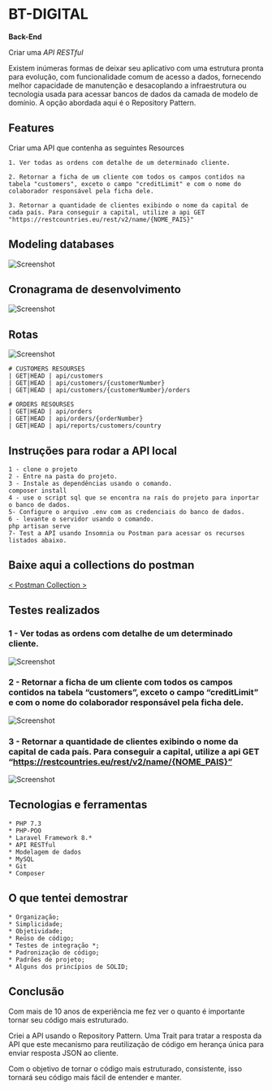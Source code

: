 
# BT-DIGITAL
**Back-End**

Criar uma *API RESTful*

Existem inúmeras formas de deixar seu aplicativo com uma estrutura pronta para evolução, com funcionalidade comum de acesso a dados, fornecendo melhor capacidade de manutenção e desacoplando a infraestrutura ou tecnologia usada para acessar bancos de dados da camada de modelo de domínio. A opção abordada aqui é o Repository Pattern.

## Features
Criar uma API que contenha as seguintes Resources

    1. Ver todas as ordens com detalhe de um determinado cliente.

    2. Retornar a ficha de um cliente com todos os campos contidos na tabela "customers", exceto o campo "creditLimit" e com o nome do colaborador responsável pela ficha dele. 

    3. Retornar a quantidade de clientes exibindo o nome da capital de cada país. Para conseguir a capital, utilize a api GET "https://restcountries.eu/rest/v2/name/{NOME_PAIS}"                    

## Modeling databases
![Screenshot](/public/images/diagram.png)


## Cronagrama de desenvolvimento
![Screenshot](/public/images/cronograma_de_desenvolvimento.png)


## Rotas
![Screenshot](/public/images/routes.png)
<!--ts-->
    # CUSTOMERS RESOURSES
    | GET|HEAD | api/customers    
    | GET|HEAD | api/customers/{customerNumber}
    | GET|HEAD | api/customers/{customerNumber}/orders

    # ORDERS RESOURSES
    | GET|HEAD | api/orders
    | GET|HEAD | api/orders/{orderNumber}
    | GET|HEAD | api/reports/customers/country
<!--te-->


## Instruções para rodar a API local
<!--ts-->
    1 - clone o projeto
    2 - Entre na pasta do projeto.
    3 - Instale as dependências usando o comando.
    composer install
    4 - use o script sql que se encontra na raís do projeto para inportar o banco de dados.
    5- Configure o arquivo .env com as credenciais do banco de dados.
    6 - levante o servidor usando o comando.
    php artisan serve
    7- Test a API usando Insomnia ou Postman para acessar os recursos listados abaixo.
<!--te-->


## Baixe aqui a collections do postman
[< Postman Collection >](https://www.postman.com/collections/df6e23c297d40e1e783b)


## Testes realizados
### 1 - Ver todas as ordens com detalhe de um determinado cliente.
![Screenshot](/public/images/getAllOrdersByCustomerNumber.png)


### 2 - Retornar a ficha de um cliente com todos os campos contidos na tabela “customers”, exceto o campo “creditLimit” e com o nome do colaborador responsável pela ficha dele.
![Screenshot](/public/images/getAllOrdersByCustomerNumber.png)


### 3 - Retornar a quantidade de clientes exibindo o nome da capital de cada país. Para conseguir a capital, utilize a api GET “https://restcountries.eu/rest/v2/name/{NOME_PAIS}” 
![Screenshot](/public/images/getCustomersCountry.png)


## Tecnologias e ferramentas
<!--ts-->    
    * PHP 7.3
    * PHP-POO
    * Laravel Framework 8.*
    * API RESTful
    * Modelagem de dados
    * MySQL
    * Git
    * Composer    
<!--te-->

## O que tentei demostrar ##
<!--ts-->
    * Organização;
    * Simplicidade;
    * Objetividade;
    * Reúso de código;
    * Testes de integração *;
    * Padronização de código;
    * Padrões de projeto;
    * Alguns dos princípios de SOLID;
<!--te-->

## Conclusão ##
Com mais de 10 anos de experiência me fez ver o quanto é importante tornar seu código mais estruturado.

Criei a API usando o Repository Pattern.
Uma Trait para tratar a resposta da API que este mecanismo para reutilização de código em herança única para enviar resposta JSON ao cliente.

Com o objetivo de tornar o código mais estruturado, consistente, isso tornará seu código mais fácil de entender e manter.

